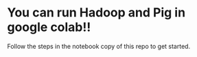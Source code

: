 # You can run Hadoop and Pig in google colab!!
Follow the steps in the notebook copy of this repo to get started.

